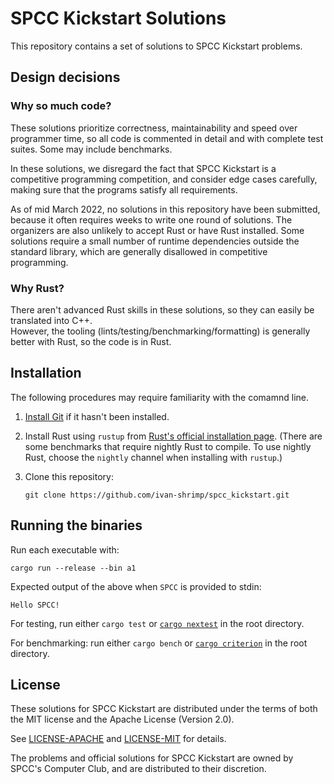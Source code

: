 # SPCC Kickstart Solutions

This repository contains a set of solutions to SPCC Kickstart problems.

## Design decisions

### Why so much code?

These solutions prioritize correctness, maintainability and speed
over programmer time, so all code is commented in detail and
with complete test suites. Some may include benchmarks.

In these solutions, we disregard the fact that SPCC Kickstart
is a competitive programming competition,
and consider edge cases carefully, 
making sure that the programs satisfy all requirements.

As of mid March 2022, no solutions in this repository have been submitted,
because it often requires weeks to write one round of solutions.
The organizers are also unlikely to accept Rust or have Rust installed.
Some solutions require a small number of runtime dependencies
outside the standard library,
which are generally disallowed in competitive programming.

### Why Rust?

There aren't advanced Rust skills in these solutions, 
so they can easily be translated into C++.  
However, the tooling (lints/testing/benchmarking/formatting) 
is generally better with Rust, so the code is in Rust.


## Installation

The following procedures may require familiarity with the comamnd line.

1. [Install Git](https://git-scm.com/downloads) if it hasn't been installed.

2. Install Rust using `rustup` from
   [Rust's official installation page](https://www.rust-lang.org/tools/install).
   (There are some benchmarks that require nightly Rust to compile.
   To use nightly Rust, choose the `nightly` channel when installing with `rustup`.)
   
3. Clone this repository:
   ```
   git clone https://github.com/ivan-shrimp/spcc_kickstart.git
   ```


## Running the binaries

Run each executable with:
```
cargo run --release --bin a1
```

Expected output of the above when `SPCC` is provided to stdin:
```
Hello SPCC!
```

For testing, run either `cargo test` or [`cargo nextest`](https://nexte.st/index.html) 
in the root directory.

For benchmarking: run either `cargo bench` or [`cargo criterion`](https://github.com/bheisler/cargo-criterion) in the root directory.


## License

These solutions for SPCC Kickstart are distributed under the terms of 
both the MIT license and the Apache License (Version 2.0).

See [LICENSE-APACHE](LICENSE-APACHE) and [LICENSE-MIT](LICENSE-MIT) for details.

The problems and official solutions for SPCC Kickstart are owned by
SPCC's Computer Club, and are distributed to their discretion.
